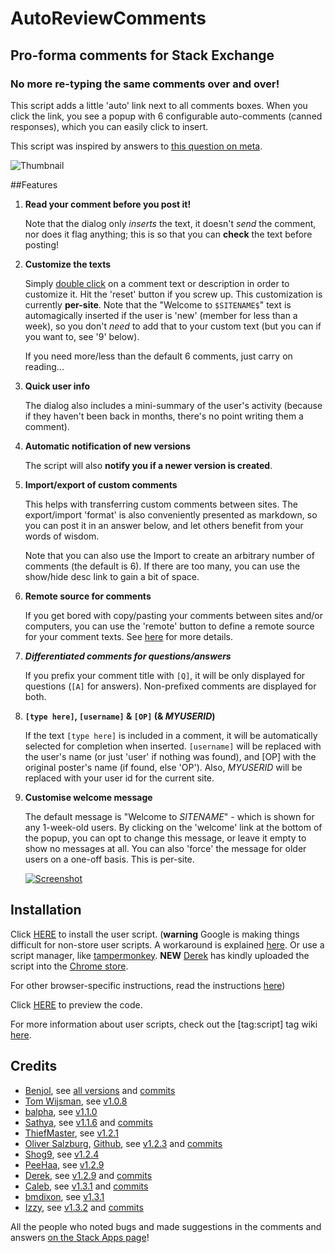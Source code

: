 # AutoReviewComments
## Pro-forma comments for Stack Exchange

### No more re-typing the same comments over and over!

This script adds a little 'auto' link next to all comments boxes. When you click the link, you see a popup with 6 configurable auto-comments (canned responses), which you can easily click to insert.

This script was inspired by answers to [this question on meta][1].

![Thumbnail][2]

##Features

1. **Read your comment before you post it!**

    Note that the dialog only *inserts* the text, it doesn't *send* the comment, nor does it flag anything; this is so that you can **check** the text before posting!

1. **Customize the texts**

    Simply [double click][3] on a comment text or description in order to customize it. Hit the 'reset' button if you screw up. This customization is currently **per-site**. Note that the "Welcome to `$SITENAME$`" text is automagically inserted if the user is 'new' (member for less than a week), so you don't *need* to add that to your custom text (but you can if you want to, see '9' below). 

    If you need more/less than the default 6 comments, just carry on reading...

1. **Quick user info**

    The dialog also includes a mini-summary of the user's activity (because if they haven't been back in months, there's no point writing them a comment).

1. **Automatic notification of new versions**

    The script will also **notify you if a newer version is created**.

1. **Import/export of custom comments**

    This helps with transferring custom comments between sites. The export/import 'format' is also conveniently presented as markdown, so you can post it in an answer below, and let others benefit from your words of wisdom.

    Note that you can also use the Import to create an arbitrary number of comments (the default is 6). If there are too many, you can use the show/hide desc link to gain a bit of space.

1. **Remote source for comments**

    If you get bored with copy/pasting your comments between sites and/or computers, you can use the 'remote' button to define a remote source for your comment texts. See [here][4] for more details.

1. ***Differentiated comments for questions/answers***

    If you prefix your comment title with `[Q]`, it will be only displayed for questions (`[A]` for answers). Non-prefixed comments are displayed for both.

1. **`[type here]`, `[username]` & `[OP]` (& $MYUSERID$)**

    If the text `[type here]` is included in a comment, it will be automatically selected for completion when inserted. `[username]` will be replaced with the user's name (or just 'user' if nothing was found), and [OP] with the original poster's name (if found, else 'OP'). Also, $MYUSERID$ will be replaced with your user id for the current site.

1. **Customise welcome message**

    The default message is "Welcome to $SITENAME$" - which is shown for any 1-week-old users. By clicking on the 'welcome' link at the bottom of the popup, you can opt to change this message, or leave it empty to show no messages at all. You can also 'force' the message for older users on a one-off basis. This is per-site.

    [![Screenshot][5]][6]

## Installation

Click [HERE][7] to install the user script. (**warning** Google is making things difficult for non-store user scripts. A workaround is explained [here][8]. Or use a script manager, like [tampermonkey](https://chrome.google.com/webstore/detail/tampermonkey/dhdgffkkebhmkfjojejmpbldmpobfkfo?hl=en). **NEW** [Derek][9] has kindly uploaded the script into the [Chrome store][10].

For other browser-specific instructions, read the instructions [here][11])

Click [HERE][12] to preview the code.

For more information about user scripts, check out the [tag:script] tag wiki [here][13].


## Credits

* [Benjol][14], see [all versions][15] and [commits][16]
* [Tom Wijsman][17], see [v1.0.8][18]
* [balpha][19], see [v1.1.0][20]
* [Sathya][21], see [v1.1.6][22] and [commits][23]
* [ThiefMaster][24], see [v1.2.1][25]
* [Oliver Salzburg][44], [Github][26], see [v1.2.3][27] and [commits][28]
* [Shog9][29], see [v1.2.4][30]
* [PeeHaa][31], see [v1.2.9][32]
* [Derek][33], see [v1.2.9][34] and [commits][35]
* [Caleb][36], see [v1.3.1][37] and [commits][38]
* [bmdixon][39], see [v1.3.1][40]
* [Izzy][41], see [v1.3.2][42] and [commits][43]

All the people who noted bugs and made suggestions in the comments and answers [on the Stack Apps page][45]!

  [1]: http://meta.stackoverflow.com/questions/74194/how-to-review-can-we-agree-on-a-review-policy
  [2]: http://i.stack.imgur.com/L3Cqp.png
  [3]: http://stackapps.com/questions/2116/pro-forma-comments-for-review-educating-users-before-flagging/2134#2134
  [4]: http://stackapps.com/a/3281/876
  [5]: http://i.stack.imgur.com/GjOkQm.png
  [6]: http://i.stack.imgur.com/GjOkQ.png
  [7]: https://github.com/Benjol/SE-AutoReviewComments/raw/master/autoreviewcomments.user.js
  [8]: https://support.google.com/chrome_webstore/answer/2664769?p=crx_warning&rd=1
  [9]: http://stackapps.com/users/24114/derek
  [10]: https://chrome.google.com/webstore/detail/denkbaalahjlbbfnifkacdigaofcnogg
  [11]: http://stackapps.com/tags/script/info
  [12]: https://github.com/Benjol/SE-AutoReviewComments/blob/master/autoreviewcomments.user.js
  [13]: http://stackapps.com/tags/script/info
  [14]: http://stackexchange.com/users/6711/benjol
  [15]: https://github.com/Benjol/SE-AutoReviewComments/releases
  [16]: https://github.com/Benjol/SE-AutoReviewComments/commits?author=Benjol
  [17]: http://stackexchange.com/users/19908/tom-wijsman
  [18]: https://github.com/Benjol/SE-AutoReviewComments/releases/tag/v1.0.8
  [19]: http://stackexchange.com/users/40051/balpha
  [20]: https://github.com/Benjol/SE-AutoReviewComments/releases/tag/v1.1.0
  [21]: http://stackexchange.com/users/33230/sathya
  [22]: https://github.com/Benjol/SE-AutoReviewComments/releases/tag/v1.0.6
  [23]: https://github.com/Benjol/SE-AutoReviewComments/commits?author=SathyaBhat
  [24]: http://stackexchange.com/users/113304/thiefmaster
  [25]: https://github.com/Benjol/SE-AutoReviewComments/releases/tag/v1.2.1
  [26]: https://github.com/oliversalzburg
  [27]: https://github.com/Benjol/SE-AutoReviewComments/releases/tag/v1.2.3
  [28]: https://github.com/Benjol/SE-AutoReviewComments/commits?author=oliversalzburg
  [29]: http://stackexchange.com/users/620/shog9
  [30]: https://github.com/Benjol/SE-AutoReviewComments/releases/tag/v1.2.4
  [31]: http://stackexchange.com/users/239224/peehaa
  [32]: https://github.com/Benjol/SE-AutoReviewComments/releases/tag/v1.2.9
  [33]: http://stackexchange.com/users/106573/derek
  [34]: https://github.com/Benjol/SE-AutoReviewComments/releases/tag/v1.3.1
  [35]: https://github.com/Benjol/SE-AutoReviewComments/commits?author=derek1906
  [36]: http://stackexchange.com/users/120635/caleb
  [37]: https://github.com/Benjol/SE-AutoReviewComments/releases/tag/v1.3.1
  [38]: https://github.com/Benjol/SE-AutoReviewComments/commits?author=alerque
  [39]: http://stackexchange.com/users/412603/bmdixon
  [40]: https://github.com/Benjol/SE-AutoReviewComments/releases/tag/v1.3.1
  [41]: http://stackexchange.com/users/1540386/izzy
  [42]: https://github.com/Benjol/SE-AutoReviewComments/releases/tag/v1.3.2
  [43]: https://github.com/Benjol/SE-AutoReviewComments/commits?author=IzzySoft
  [44]: http://stackexchange.com/users/95447/oliver-salzburg
  [45]: http://stackapps.com/q/2116

